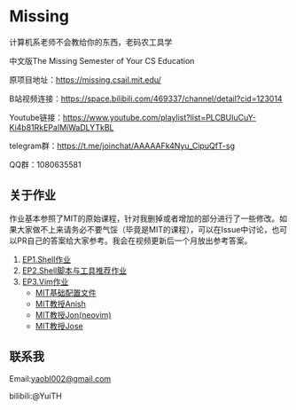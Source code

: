 # Missing

计算机系老师不会教给你的东西，老码农工具学

中文版The Missing Semester of Your CS Education

原项目地址：https://missing.csail.mit.edu/

B站视频连接：https://space.bilibili.com/469337/channel/detail?cid=123014

Youtube链接：https://www.youtube.com/playlist?list=PLCBUIuCuY-Ki4b81RkEPaIMiWaDLYTkBL

telegram群：https://t.me/joinchat/AAAAAFk4Nyu_CipuQfT-sg

QQ群：1080635581

## 关于作业
作业基本参照了MIT的原始课程，针对我删掉或者增加的部分进行了一些修改。如果大家做不上来请务必不要气馁（毕竟是MIT的课程），可以在Issue中讨论，也可以PR自己的答案给大家参考。我会在视频更新后一个月放出参考答案。

1. [EP1.Shell作业](./Ep1.Shell作业.md)
2. [EP2.Shell脚本与工具推荐作业](./Ep2.Shell脚本与工具推荐作业.md)
3. [EP3.Vim作业](./Ep3.Vim作业.md)
    - [MIT基础配置文件](https://missing.csail.mit.edu/2020/files/vimrc)
    - [MIT教授Anish](https://github.com/anishathalye/dotfiles/blob/master/vimrc)
    - [MIT教授Jon(neovim)](https://github.com/jonhoo/configs/blob/master/editor/.config/nvim/init.vim)
    - [MIT教授Jose](https://github.com/JJGO/dotfiles/blob/master/vim/.vimrc)
## 联系我
Email:yaobl002@gmail.com

bilibili:@YuiTH